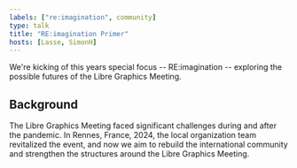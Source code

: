 ```yaml
---
labels: ["re:imagination", community]
type: talk
title: "RE:imagination Primer"
hosts: [Lasse, SimonH]
---
```


We're kicking of this years special focus -- RE:imagination -- exploring the possible futures of the Libre Graphics Meeting.

## Background

The Libre Graphics Meeting faced significant challenges during and after
the pandemic. In Rennes, France, 2024, the local organization team revitalized
the event, and now we aim to rebuild the international community and
strengthen the structures around the Libre Graphics Meeting.
